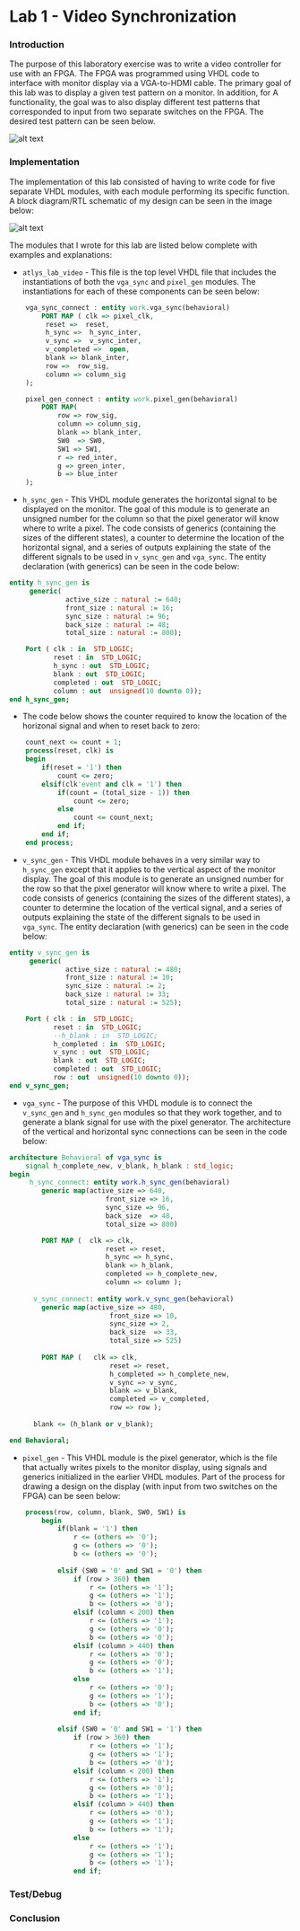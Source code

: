 Lab 1 - Video Synchronization
=====

### Introduction

The purpose of this laboratory exercise was to write a video controller for use with an FPGA. The FPGA was programmed using VHDL code to interface with monitor display via a VGA-to-HDMI cable. The primary goal of this lab was to display a given test pattern on a monitor. In addition, for A functionality, the goal was to also display different test patterns that corresponded to input from two separate switches on the FPGA. The desired test pattern can be seen below.

![alt text](http://i.imgur.com/BTZaoeB.png "Basic Test Pattern")

### Implementation

The implementation of this lab consisted of having to write code for five separate VHDL modules, with each module performing its specific function. A block diagram/RTL schematic of my design can be seen in the image below:

![alt text](http://i.imgur.com/TAYzB2g.png "RTL Schematic")

The modules that I wrote for this lab are listed below complete with examples and explanations:

 * `atlys_lab_video` - This file is the top level VHDL file that includes the instantiations of both the `vga_sync` and `pixel_gen` modules. The instantiations for each of these components can be seen below:

```vhdl
	vga_sync_connect : entity work.vga_sync(behavioral)
		PORT MAP ( clk => pixel_clk,
         reset =>  reset, 
         h_sync =>  h_sync_inter,
         v_sync =>  v_sync_inter,
         v_completed =>  open,
         blank => blank_inter,
         row =>  row_sig,
         column => column_sig 		
	);
```

```vhdl
	pixel_gen_connect : entity work.pixel_gen(behavioral)
		PORT MAP(
			row => row_sig, 
			column => column_sig, 
			blank => blank_inter,
			SW0  => SW0,
			SW1 => SW1,
			r => red_inter,
			g => green_inter,
			b => blue_inter
	);
```


 * `h_sync_gen` - This VHDL module generates the horizontal signal to be displayed on the monitor. The goal of this module is to generate an unsigned number for the column so that the pixel generator will know where to write a pixel. The code consists of generics (containing the sizes of the different states), a counter to determine the location of the horizontal signal, and a series of outputs explaining the state of the different signals to be used in `v_sync_gen` and `vga_sync`. The entity declaration (with generics) can be seen in the code below:

```vhdl
entity h_sync_gen is
	 generic(
			  active_size : natural := 640;
			  front_size : natural := 16;
			  sync_size : natural := 96;
			  back_size : natural := 48;
			  total_size : natural := 800);

    Port ( clk : in  STD_LOGIC;
           reset : in  STD_LOGIC;
           h_sync : out  STD_LOGIC;
           blank : out  STD_LOGIC;
           completed : out  STD_LOGIC;
           column : out  unsigned(10 downto 0));
end h_sync_gen;
```
 * The code below shows the counter required to know the location of the horizonal signal and when to reset back to zero:

```vhdl
	count_next <= count + 1;
	process(reset, clk) is
	begin
		if(reset = '1') then
			count <= zero;
		elsif(clk'event and clk = '1') then
			if(count = (total_size - 1)) then
				count <= zero;
			else
				count <= count_next;
			end if;
		end if;
	end process;
```


 * `v_sync_gen` - This VHDL module behaves in a very similar way to `h_sync_gen` except that it applies to the vertical aspect of the monitor display. The goal of this module is to generate an unsigned number for the row so that the pixel generator will know where to write a pixel. The code consists of generics (containing the sizes of the different states), a counter to determine the location of the vertical signal, and a series of outputs explaining the state of the different signals to be used in `vga_sync`. The entity declaration (with generics) can be seen in the code below:

```vhdl
entity v_sync_gen is
	 generic(
			  active_size : natural := 480;
			  front_size : natural := 10;
			  sync_size : natural := 2;
			  back_size : natural := 33;
			  total_size : natural := 525);

    Port ( clk : in  STD_LOGIC;
           reset : in  STD_LOGIC;
           --h_blank : in  STD_LOGIC;
           h_completed : in  STD_LOGIC;
           v_sync : out  STD_LOGIC;
           blank : out  STD_LOGIC;
           completed : out  STD_LOGIC;
           row : out  unsigned(10 downto 0));
end v_sync_gen;
```


 * `vga_sync` - The purpose of this VHDL module is to connect the `v_sync_gen` and `h_sync_gen` modules so that they work together, and to generate a blank signal for use with the pixel generator. The architecture of the vertical and horizontal sync connections can be seen in the code below:

```vhdl
architecture Behavioral of vga_sync is
	signal h_complete_new, v_blank, h_blank : std_logic;
begin
	 h_sync_connect: entity work.h_sync_gen(behavioral)
		generic map(active_size => 640, 
						front_size => 16, 
						sync_size => 96, 
						back_size  => 48,	
						total_size => 800)

		PORT MAP (  clk => clk,
						reset => reset,
						h_sync => h_sync,
						blank => h_blank,
						completed => h_complete_new,
						column => column ); 
   
	  v_sync_connect: entity work.v_sync_gen(behavioral)
	    generic map(active_size => 480, 
						 front_size => 10, 
						 sync_size => 2, 
						 back_size  => 33,	
						 total_size => 525)
						 
	    PORT MAP (	 clk => clk,
						 reset => reset,
						 h_completed => h_complete_new,
						 v_sync => v_sync,
						 blank => v_blank,
						 completed => v_completed,
						 row => row );
	  
	  blank <= (h_blank or v_blank);

end Behavioral;
```


 * `pixel_gen` - This VHDL module is the pixel generator, which is the file that actually writes pixels to the monitor display, using signals and generics initialized in the earlier VHDL modules. Part of the process for drawing a design on the display (with input from two switches on the FPGA) can be seen below:

```vhdl
	process(row, column, blank, SW0, SW1) is
		begin
			if(blank = '1') then
				r <= (others => '0');
				g <= (others => '0');
				b <= (others => '0');
				
			elsif (SW0 = '0' and SW1 = '0') then
				if (row > 360) then
					r <= (others => '1');
					g <= (others => '1');
					b <= (others => '0');
				elsif (column < 200) then
					r <= (others => '1');
					g <= (others => '0');
					b <= (others => '0');
				elsif (column > 440) then
					r <= (others => '0');
					g <= (others => '0');
					b <= (others => '1');
				else
					r <= (others => '0');
					g <= (others => '1');
					b <= (others => '0');
				end if;
			
			elsif (SW0 = '0' and SW1 = '1') then
				if (row > 360) then
					r <= (others => '1');
					g <= (others => '1');
					b <= (others => '0');
				elsif (column < 200) then
					r <= (others => '1');
					g <= (others => '0');
					b <= (others => '1');
				elsif (column > 440) then
					r <= (others => '0');
					g <= (others => '1');
					b <= (others => '1');
				else
					r <= (others => '1');
					g <= (others => '1');
					b <= (others => '1');
				end if;
```


### Test/Debug




### Conclusion


 
